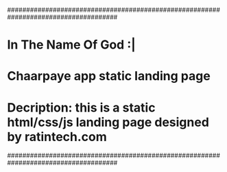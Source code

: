 #####################################################################################
# In The Name Of God :|                                                             #      
# Chaarpaye app static landing page                                                 #
# Decription: this is a static html/css/js landing page designed by ratintech.com   #
#####################################################################################

